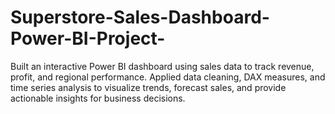 # Superstore-Sales-Dashboard-Power-BI-Project-
Built an interactive Power BI dashboard using sales data to track revenue, profit, and regional performance. Applied data cleaning, DAX measures, and time series analysis to visualize trends, forecast sales, and provide actionable insights for business decisions.
